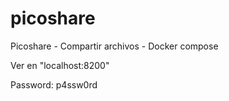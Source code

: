 # picoshare
Picoshare - Compartir archivos - Docker compose

Ver en "localhost:8200"

Password: p4ssw0rd


